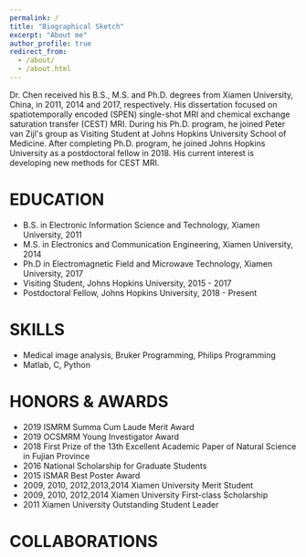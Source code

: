 ```yaml
---
permalink: /
title: "Biographical Sketch"
excerpt: "About me"
author_profile: true
redirect_from: 
  - /about/
  - /about.html
---
```


Dr. Chen received his B.S., M.S. and Ph.D. degrees from Xiamen University, China, in 2011, 2014 and 2017, respectively. His dissertation focused on spatiotemporally encoded (SPEN) single-shot MRI and chemical exchange saturation transfer (CEST) MRI. During his Ph.D. program, he joined Peter van Zijl's group as Visiting Student at Johns Hopkins University School of Medicine. After completing Ph.D. program, he joined Johns Hopkins University as a postdoctoral fellow in 2018. His current interest is developing new methods for CEST MRI.

EDUCATION
======
* B.S. in Electronic Information Science and Technology, Xiamen University, 2011
* M.S. in Electronics and Communication Engineering, Xiamen University, 2014
* Ph.D in Electromagnetic Field and Microwave Technology, Xiamen University, 2017
* Visiting Student, Johns Hopkins University, 2015 - 2017
* Postdoctoral Fellow, Johns Hopkins University, 2018 - Present

SKILLS
======
* Medical image analysis, Bruker Programming, Philips Programming
* Matlab, C, Python

HONORS & AWARDS
======
* 2019 ISMRM Summa Cum Laude Merit Award
* 2019 OCSMRM Young Investigator Award
* 2018 First Prize of the 13th Excellent Academic Paper of Natural Science in Fujian Province
* 2016 National Scholarship for Graduate Students
* 2015 ISMAR Best Poster Award
* 2009, 2010, 2012,2013,2014 Xiamen University Merit Student
* 2009, 2010, 2012,2014 Xiamen University First-class Scholarship
* 2011 Xiamen University Outstanding Student Leader

COLLABORATIONS
======